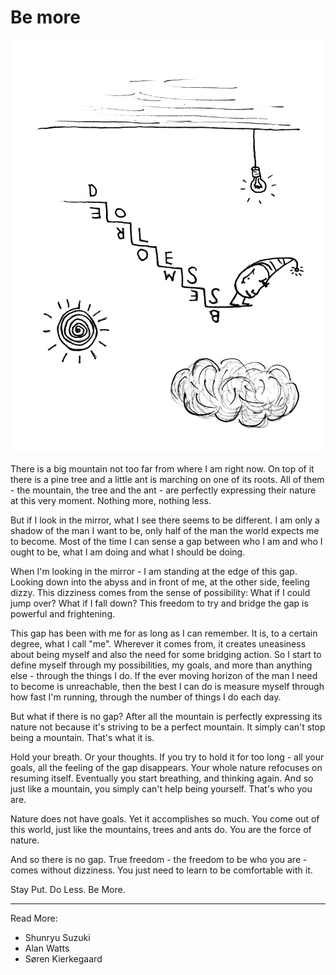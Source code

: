 # Be more

![Be More](images/be_more.jpg)

There is a big mountain not too far from where I am right now. On top of it there is a pine tree and a little ant is marching on one of its roots. All of them - the mountain, the tree and the ant - are perfectly expressing their nature at this very moment. Nothing more, nothing less.

But if I look in the mirror, what I see there seems to be different. I am only a shadow of the man I want to be, only half of the man the world expects me to become. Most of the time I can sense a gap between who I am and who I ought to be, what I am doing and what I should be doing.

When I'm looking in the mirror - I am standing at the edge of this gap. Looking down into the abyss and in front of me, at the other side, feeling dizzy. This dizziness comes from the sense of possibility: What if I could jump over? What if I fall down? This freedom to try and bridge the gap is powerful and frightening.

This gap has been with me for as long as I can remember. It is, to a certain degree, what I call "me". Wherever it comes from, it creates uneasiness about being myself and also the need for some bridging action.
So I start to define myself through my possibilities, my goals, and more than anything else - through the things I do. If the ever moving horizon of the man I need to become is unreachable, then the best I can do is measure myself through how fast I'm running, through the number of things I do each day.

But what if there is no gap? After all the mountain is perfectly expressing its nature not because it's striving to be a perfect mountain. It simply can't stop being a mountain. That's what it is.

Hold your breath. Or your thoughts. If you try to hold it for too long - all your goals, all the feeling of the gap disappears. Your whole nature refocuses on resuming itself. Eventually you start breathing, and thinking again. And so just like a mountain, you simply can't help being yourself. That's who you are.

Nature does not have goals. Yet it accomplishes so much.
You come out of this world, just like the mountains, trees and ants do. You are the force of nature.

And so there is no gap. True freedom - the freedom to be who you are - comes without dizziness.
You just need to learn to be comfortable with it.

Stay Put. Do Less. Be More.

* * *
Read More:
* Shunryu Suzuki
* Alan Watts
* Søren Kierkegaard
